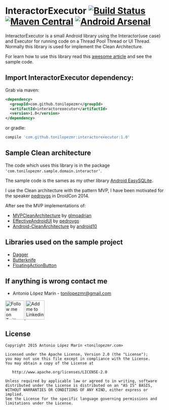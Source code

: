 # InteractorExecutor [![Build Status](https://travis-ci.org/tonilopezmr/InteractorExecutor.svg?branch=master)](https://travis-ci.org/tonilopezmr/InteractorExecutor) [![Maven Central](https://maven-badges.herokuapp.com/maven-central/com.github.tonilopezmr/interactorexecutor/badge.svg)](https://maven-badges.herokuapp.com/maven-central/com.github.tonilopezmr/interactorexecutor) [![Android Arsenal](https://img.shields.io/badge/Android%20Arsenal-InteractorExecutor-brightgreen.svg?style=flat)](http://android-arsenal.com/details/1/1591)

InteractorExecutor is a small Android library using the Interactor(use case) and Executor for running code on a Thread Pool Thread or UI Thread. Normally this library is used for implement the Clean Architecture.

For learn how to use this library read this [awesome article][12] and see the sample code.

Import InteractorExecutor dependency:
-----------------------------

Grab via maven:

```xml
<dependency>
  <groupId>com.github.tonilopezmr</groupId>
  <artifactId>interactorexecutor</artifactId>
  <version>1.0</version>
</dependency>
```

or gradle:

```gradle
compile 'com.github.tonilopezmr:interactorexecutor:1.0'
````


Sample Clean architecture
-------------------------
The code which uses this library is in the package `'com.tonilopezmr.sample.domain.interactor'`.

The sample code is the sames as my other library [Android EasySQLite][11].

I use the Clean architecture with the pattern MVP, I have been motivated for the speaker [pedrovgs][10] in DroidCon 2014.

After see the MVP implementations of:

* [MVPCleanArchitecture][6] by [glmoadrian][5]
* [EffectiveAndroidUI][7] by [pedrovgs][4]
* [Android-CleanArchitecture][8] by [android10][9] 


Libraries used on the sample project
------------------------------------

* [Dagger][1]
* [Butterknife][2]
* [FloatingActionButton][3]

If anything is wrong contact me
-------------------------------------------

* Antonio López Marín - <tonilopezmr@gmail.com>

<a href="https://twitter.com/tonilz">
  <img alt="Follow me on Twitter" src="https://cdn3.iconfinder.com/data/icons/free-social-icons/67/twitter_circle_black-128.png" width="60" height="60"/>
</a>
<a href="http://www.linkedin.com/in/tonilopezmr">
  <img alt="Add me to Linkedin" src="https://cdn3.iconfinder.com/data/icons/free-social-icons/67/linkedin_circle_black-128.png" width="60" height="60"/>
</a>


License
-------

    Copyright 2015 Antonio López Marín <tonilopezmr.com>

    Licensed under the Apache License, Version 2.0 (the "License");
    you may not use this file except in compliance with the License.
    You may obtain a copy of the License at

       http://www.apache.org/licenses/LICENSE-2.0

    Unless required by applicable law or agreed to in writing, software
    distributed under the License is distributed on an "AS IS" BASIS,
    WITHOUT WARRANTIES OR CONDITIONS OF ANY KIND, either express or implied.
    See the License for the specific language governing permissions and
    limitations under the License.


[1]: https://github.com/square/dagger
[2]: https://github.com/JakeWharton/butterknife
[3]: https://github.com/makovkastar/FloatingActionButton
[4]: https://github.com/pedrovgs
[5]: https://github.com/glomadrian
[6]: https://github.com/glomadrian/MvpCleanArchitecture
[7]: https://github.com/pedrovgs/EffectiveAndroidUI
[8]: https://github.com/android10/Android-CleanArchitecture
[9]: https://github.com/android10
[10]: http://www.slideshare.net/PedroVicenteGmezSnch/effective-android-ui-english
[11]: https://github.com/tonilopezmr/Android-EasySQLite
[12]: http://fernandocejas.com/2014/09/03/architecting-android-the-clean-way/
